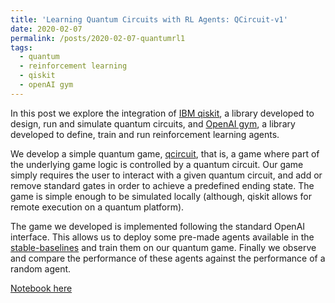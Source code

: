 ```yaml
---
title: 'Learning Quantum Circuits with RL Agents: QCircuit-v1'
date: 2020-02-07
permalink: /posts/2020-02-07-quantumrl1
tags:
  - quantum
  - reinforcement learning
  - qiskit
  - openAI gym
---
```


In this post we explore the integration of [IBM qiskit](https://qiskit.org/), a library developed to design, run and simulate quantum circuits, and [OpenAI gym](http://gym.openai.com/docs/), a library developed to define, train and run reinforcement learning agents.

We develop a simple quantum game, [qcircuit](https://github.com/FMZennaro/gym-qcircuit), that is, a game where part of the underlying game logic is controlled by a quantum circuit. Our game simply requires the user to interact with a given quantum circuit, and add or remove standard gates in order to achieve a predefined ending state. The game is simple enough to be simulated locally (although, qiskit allows for remote execution on a quantum platform).

The game we developed is implemented following the standard OpenAI interface. This allows us to deploy some pre-made agents available in the [stable-baselines](https://github.com/hill-a/stable-baselines) and train them on our quantum game. Finally we observe and compare the performance of these agents against the performance of a random agent.

[Notebook here](https://nbviewer.jupyter.org/github/FMZennaro/QuantumGames/blob/master/QCircuit-v0.ipynb)
